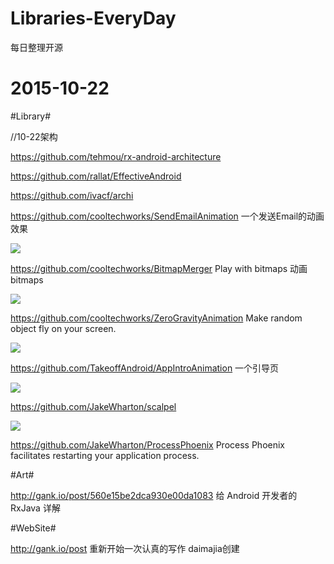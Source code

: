 # Libraries-EveryDay


每日整理开源






# 2015-10-22 


#Library# 

//10-22架构


https://github.com/tehmou/rx-android-architecture

https://github.com/rallat/EffectiveAndroid

https://github.com/ivacf/archi

https://github.com/cooltechworks/SendEmailAnimation   一个发送Email的动画效果


![](https://cloud.githubusercontent.com/assets/13122232/10564092/9f6f8be0-75c3-11e5-94bd-801aef62c529.gif)


https://github.com/cooltechworks/BitmapMerger   Play with bitmaps 动画bitmaps

![](https://cloud.githubusercontent.com/assets/13122232/8438305/9f7c2644-1f82-11e5-8f51-25ba7cca0711.gif)


https://github.com/cooltechworks/ZeroGravityAnimation   Make random object fly on your screen.

![](https://cloud.githubusercontent.com/assets/13122232/9293580/3521f486-444e-11e5-9de2-3b9cab9a13f6.gif)


https://github.com/TakeoffAndroid/AppIntroAnimation   一个引导页

![](https://cloud.githubusercontent.com/assets/11768239/9027657/600244d6-397b-11e5-916f-409d4ab3de28.gif)


https://github.com/JakeWharton/scalpel

![](https://github.com/JakeWharton/scalpel/raw/master/images/sample.gif)

https://github.com/JakeWharton/ProcessPhoenix   Process Phoenix facilitates restarting your application process.


#Art# 



http://gank.io/post/560e15be2dca930e00da1083
给 Android 开发者的 RxJava 详解




#WebSite# 



http://gank.io/post
重新开始一次认真的写作  daimajia创建















